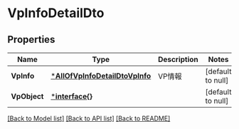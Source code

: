 # VpInfoDetailDto

## Properties
Name | Type | Description | Notes
------------ | ------------- | ------------- | -------------
**VpInfo** | [***AllOfVpInfoDetailDtoVpInfo**](AllOfVpInfoDetailDtoVpInfo.md) | VP情報 | [default to null]
**VpObject** | [***interface{}**](interface{}.md) |  | [default to null]

[[Back to Model list]](../README.md#documentation-for-models) [[Back to API list]](../README.md#documentation-for-api-endpoints) [[Back to README]](../README.md)

